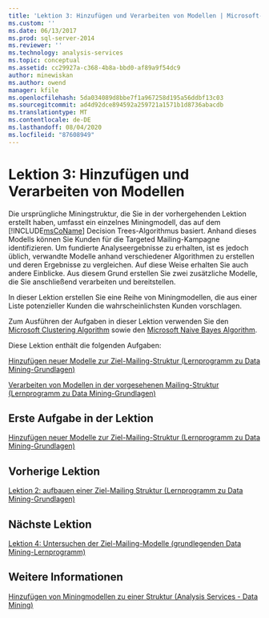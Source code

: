 ```yaml
---
title: 'Lektion 3: Hinzufügen und Verarbeiten von Modellen | Microsoft-Dokumentation'
ms.custom: ''
ms.date: 06/13/2017
ms.prod: sql-server-2014
ms.reviewer: ''
ms.technology: analysis-services
ms.topic: conceptual
ms.assetid: cc29927a-c368-4b8a-bbd0-af89a9f54dc9
author: minewiskan
ms.author: owend
manager: kfile
ms.openlocfilehash: 5da034089d8bbe7f1a967258d195a56ddbf13c03
ms.sourcegitcommit: ad4d92dce894592a259721a1571b1d8736abacdb
ms.translationtype: MT
ms.contentlocale: de-DE
ms.lasthandoff: 08/04/2020
ms.locfileid: "87608949"
---
```

# <a name="lesson-3-adding-and-processing-models"></a>Lektion 3: Hinzufügen und Verarbeiten von Modellen
  Die ursprüngliche Miningstruktur, die Sie in der vorhergehenden Lektion erstellt haben, umfasst ein einzelnes Miningmodell, das auf dem [!INCLUDE[msCoName](../includes/msconame-md.md)] Decision Trees-Algorithmus basiert. Anhand dieses Modells können Sie Kunden für die Targeted Mailing-Kampagne identifizieren. Um fundierte Analyseergebnisse zu erhalten, ist es jedoch üblich, verwandte Modelle anhand verschiedener Algorithmen zu erstellen und deren Ergebnisse zu vergleichen. Auf diese Weise erhalten Sie auch andere Einblicke. Aus diesem Grund erstellen Sie zwei zusätzliche Modelle, die Sie anschließend verarbeiten und bereitstellen.  
  
 In dieser Lektion erstellen Sie eine Reihe von Miningmodellen, die aus einer Liste potenzieller Kunden die wahrscheinlichsten Kunden vorschlagen.  
  
 Zum Ausführen der Aufgaben in dieser Lektion verwenden Sie den [Microsoft Clustering Algorithm](../../2014/analysis-services/data-mining/microsoft-clustering-algorithm.md) sowie den [Microsoft Naive Bayes Algorithm](../../2014/analysis-services/data-mining/microsoft-naive-bayes-algorithm.md).  
  
 Diese Lektion enthält die folgenden Aufgaben:  
  
 [Hinzufügen neuer Modelle zur Ziel-Mailing-Struktur &#40;Lernprogramm zu Data Mining-Grundlagen&#41;](../../2014/tutorials/adding-new-models-to-the-targeted-mailing-structure-basic-data-mining-tutorial.md)  
  
 [Verarbeiten von Modellen in der vorgesehenen Mailing-Struktur &#40;Lernprogramm zu Data Mining-Grundlagen&#41;](../../2014/tutorials/processing-models-in-the-targeted-mailing-structure-basic-data-mining-tutorial.md)  
  
## <a name="first-task-in-lesson"></a>Erste Aufgabe in der Lektion  
 [Hinzufügen neuer Modelle zur Ziel-Mailing-Struktur &#40;Lernprogramm zu Data Mining-Grundlagen&#41;](../../2014/tutorials/adding-new-models-to-the-targeted-mailing-structure-basic-data-mining-tutorial.md)  
  
## <a name="previous-lesson"></a>Vorherige Lektion  
 [Lektion 2: aufbauen einer Ziel-Mailing Struktur &#40;Lernprogramm zu Data Mining-Grundlagen&#41;](../../2014/tutorials/lesson-2-building-a-targeted-mailing-structure-basic-data-mining-tutorial.md)  
  
## <a name="next-lesson"></a>Nächste Lektion  
 [Lektion 4: Untersuchen der Ziel-Mailing-Modelle &#40;grundlegenden Data Mining-Lernprogramm&#41;](../../2014/tutorials/lesson-4-exploring-the-targeted-mailing-models-basic-data-mining-tutorial.md)  
  
## <a name="see-also"></a>Weitere Informationen  
 [Hinzufügen von Miningmodellen zu einer Struktur &#40;Analysis Services - Data Mining&#41;](../../2014/analysis-services/data-mining/add-mining-models-to-a-structure-analysis-services-data-mining.md)  
  
  
